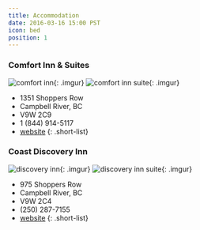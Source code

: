 ```yaml
---
title: Accommodation
date: 2016-03-16 15:00 PST
icon: bed
position: 1
---
```


### Comfort Inn & Suites

![comfort inn](http://imgur.com/E2MC2d4){: .imgur}
![comfort inn suite](http://imgur.com/035PNvf){: .imgur}

* 1351 Shoppers Row
* Campbell River, BC
* V9W 2C9
* 1 (844) 914-5117
* [website](http://www.comfortinncampbellriver.com/)
{: .short-list}


### Coast Discovery Inn

![discovery inn](http://imgur.com/sx9YkV9){: .imgur}
![discovery inn suite](http://imgur.com/xaPmwDa){: .imgur}

* 975 Shoppers Row
* Campbell River, BC
* V9W 2C4
* (250) 287-7155
* [website](http://www.coasthotels.com/hotels/bc/campbell_river/coast-discovery-inn-and-marina/)
{: .short-list}
